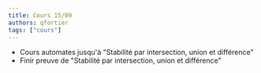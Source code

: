 ```yaml
---
title: Cours 15/09
authors: qfortier
tags: ["cours"]
---
```


- Cours automates jusqu'à "Stabilité par intersection, union et différence"
- Finir preuve de "Stabilité par intersection, union et différence"